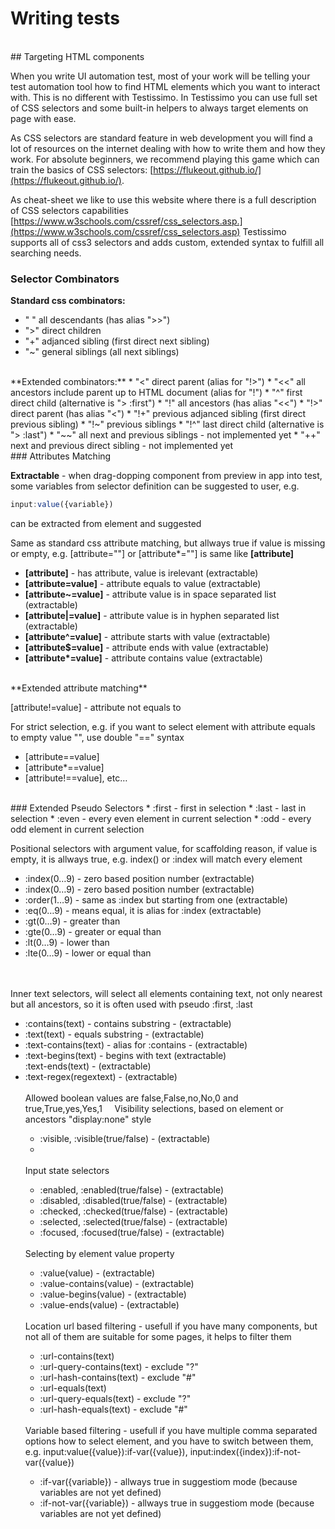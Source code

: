 # Writing tests
<br>
## Targeting HTML components

When you write UI automation test, most of your work will be telling your test automation tool how to find HTML elements which you want to interact with. This is no different with Testissimo. In Testissimo you can use full set of CSS selectors and some built-in helpers to always target elements on page with ease.

As CSS selectors are standard feature in web development you will find a lot of resources on the internet dealing with how to write them and how they work. For absolute beginners, we recommend playing this game which can train the basics of CSS selectors: [https://flukeout.github.io/](https://flukeout.github.io/). 

As cheat-sheet we like to use this website where there is a full description of CSS selectors capabilities 
[https://www.w3schools.com/cssref/css_selectors.asp.](https://www.w3schools.com/cssref/css_selectors.asp) 
Testissimo supports all of css3 selectors and adds custom, extended syntax to fulfill all searching needs.
<br>
### Selector Combinators 

**Standard css combinators:**
* " " all descendants (has alias ">>")  
* ">" direct children  
* "+" adjanced sibling (first direct next sibling)  
* "~" general siblings (all next siblings)  
<br>
**Extended combinators:**
* "<" direct parent (alias for "!>")  
* "<<" all ancestors include parent up to HTML document (alias for "!")  
* "^" first direct child (alternative is "> :first")  
* "!" all ancestors (has alias "<<")  
* "!>" direct parent (has alias "<")  
* "!+" previous adjanced sibling (first direct previous sibling)  
* "!~" previous siblings  
* "!^" last direct child (alternative is "> :last")  
* "~~" all next and previous siblings - not implemented yet  
* "++" next and previous direct sibling - not implemented yet  
<br>
### Attributes Matching 

**Extractable** - when drag-dopping component from preview in app into test, some variables from selector definition can be suggested to user, e.g. 
```javascript
input:value({variable}) 
``` 
can be extracted from element and suggested

Same as standard css attribute matching, but allways true if value is missing or empty, e.g. [attribute=""] or [attribute\*=""] is same like **[attribute]**     

* **[attribute]** - has attribute, value is irelevant (extractable)  
* **[attribute=value]** - attribute equals to value (extractable)  
* **[attribute~=value]** - attribute value is in space separated list (extractable)  
* **[attribute|=value]** - attribute value is in hyphen separated list (extractable)  
* **[attribute^=value]** - attribute starts with value (extractable)  
* **[attribute$=value]** - attribute ends with value (extractable)  
* **[attribute\*=value]** - attribute contains value (extractable)  
<br>
**Extended attribute matching**

[attribute!=value] - attribute not equals to

For strict selection, e.g. if you want to select element with attribute equals to empty value "", use double "==" syntax

* [attribute==value]
* [attribute\*==value]
* [attribute!==value], etc…  
<br>
### Extended Pseudo Selectors
 * :first - first in selection  
 * :last - last in selection  
 * :even - every even element in current selection  
 * :odd - every odd element in current selection  


Positional selectors with argument value, for scaffolding reason, if value is empty, it is allways true, e.g. index() or :index will match every element      
<ul>
  <li> :index(0…9) - zero based position number (extractable) </li>
  <li> :index(0…9) - zero based position number (extractable)  </li>
  <li> :order(1…9) - same as :index but starting from one (extractable) </li>
  <li> :eq(0…9) - means equal, it is alias for :index (extractable) </li>
  <li> :gt(0…9) - greater than </li>
  <li> :gte(0…9) - greater or equal than </li>
  <li> :lt(0…9) - lower than </li>
  <li> :lte(0…9) - lower or equal than </li>      
</ul>
<br>
Inner text selectors, will select all elements containing text, not only nearest but all ancestors, so it is often used with pseudo :first, :last      
<ul>
  <li> :contains(text) - contains substring - (extractable) </li>
  <li> :text(text) - equals substring - (extractable) </li>
  <li> :text-contains(text) - alias for :contains - (extractable)  </li>
  <li> :text-begins(text) - begins with text (extractable) </li>
  </li> :text-ends(text) - (extractable) </li>
  <li> :text-regex(regextext) - (extractable) </li>
<br>
Allowed boolean values are false,False,no,No,0 and true,True,yes,Yes,1      
Visibility selections, based on element or ancestors "display:none" style  
<ul>
  <li> :visible, :visible(true/false) - (extractable)  </li>
  <li :hidden, :hidden(true/false) - (extractable) </li>      
</ul>
<br>
Input state selectors  
<ul>
  <li> :enabled, :enabled(true/false) - (extractable)  </li>
  <li> :disabled, :disabled(true/false) - (extractable)  </li>
  <li>:checked, :checked(true/false) - (extractable)  </li>
  <li> :selected, :selected(true/false) - (extractable) </li>  
  <li> :focused, :focused(true/false) - (extractable) </li> 
</ul>
<br>
Selecting by element value property  
<ul>
  <li> :value(value) - (extractable)  </li>
  <li> :value-contains(value) - (extractable)  </li>
  <li> :value-begins(value) - (extractable) </li>  
  <li> :value-ends(value) - (extractable)  </li>
</ul>
<br>
Location url based filtering - usefull if you have many components, but not all of them are suitable for some pages, it helps to filter them    
<ul>
  <li> :url-contains(text)  
  <li> :url-query-contains(text) - exclude "?"  </li>
  <li> :url-hash-contains(text) - exclude "#"  </li>
  <li> :url-equals(text)  </li>
  <li> :url-query-equals(text) - exclude "?" </li> 
  <li> :url-hash-equals(text) - exclude "#"  </li>
</ul>
<br>
Variable based filtering - usefull if you have multiple comma separated options how to select element, and you have to switch between them, e.g. input:value({value}):if-var({value}), input:index({index}):if-not-var({value})    
<ul>
  <li> :if-var({variable}) - allways true in suggestiom mode (because variables are not yet defined)  </li>
  <li> :if-not-var({variable}) - allways true in suggestiom mode (because variables are not yet defined)</li>
</ul>
